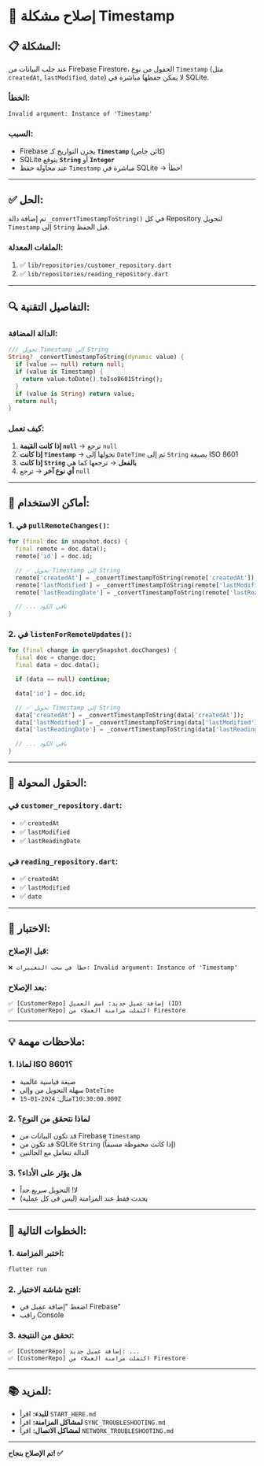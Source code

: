 # 🔧 إصلاح مشكلة Timestamp

## 📋 **المشكلة:**

عند جلب البيانات من Firebase Firestore، الحقول من نوع `Timestamp` (مثل `createdAt`, `lastModified`, `date`) لا يمكن حفظها مباشرة في SQLite.

### **الخطأ:**

```
Invalid argument: Instance of 'Timestamp'
```

### **السبب:**

- Firebase يخزن التواريخ كـ **`Timestamp`** (كائن خاص)
- SQLite يتوقع **`String`** أو **`Integer`**
- عند محاولة حفظ `Timestamp` مباشرة في SQLite → خطأ!

---

## ✅ **الحل:**

تم إضافة دالة `_convertTimestampToString()` في كل Repository لتحويل `Timestamp` إلى `String` قبل الحفظ.

### **الملفات المعدلة:**

1. ✅ `lib/repositories/customer_repository.dart`
2. ✅ `lib/repositories/reading_repository.dart`

---

## 🔍 **التفاصيل التقنية:**

### **الدالة المضافة:**

```dart
/// تحويل Timestamp إلى String
String? _convertTimestampToString(dynamic value) {
  if (value == null) return null;
  if (value is Timestamp) {
    return value.toDate().toIso8601String();
  }
  if (value is String) return value;
  return null;
}
```

### **كيف تعمل:**

1. **إذا كانت القيمة `null`** → ترجع `null`
2. **إذا كانت `Timestamp`** → تحولها إلى `DateTime` ثم إلى `String` بصيغة ISO 8601
3. **إذا كانت `String` بالفعل** → ترجعها كما هي
4. **أي نوع آخر** → ترجع `null`

---

## 📝 **أماكن الاستخدام:**

### **1. في `pullRemoteChanges()`:**

```dart
for (final doc in snapshot.docs) {
  final remote = doc.data();
  remote['id'] = doc.id;

  // ✅ تحويل Timestamp إلى String
  remote['createdAt'] = _convertTimestampToString(remote['createdAt']);
  remote['lastModified'] = _convertTimestampToString(remote['lastModified']);
  remote['lastReadingDate'] = _convertTimestampToString(remote['lastReadingDate']);

  // ... باقي الكود
}
```

### **2. في `listenForRemoteUpdates()`:**

```dart
for (final change in querySnapshot.docChanges) {
  final doc = change.doc;
  final data = doc.data();

  if (data == null) continue;

  data['id'] = doc.id;

  // ✅ تحويل Timestamp إلى String
  data['createdAt'] = _convertTimestampToString(data['createdAt']);
  data['lastModified'] = _convertTimestampToString(data['lastModified']);
  data['lastReadingDate'] = _convertTimestampToString(data['lastReadingDate']);

  // ... باقي الكود
}
```

---

## 🎯 **الحقول المحولة:**

### **في `customer_repository.dart`:**

- ✅ `createdAt`
- ✅ `lastModified`
- ✅ `lastReadingDate`

### **في `reading_repository.dart`:**

- ✅ `createdAt`
- ✅ `lastModified`
- ✅ `date`

---

## 🧪 **الاختبار:**

### **قبل الإصلاح:**

```
❌ خطأ في سحب التغييرات: Invalid argument: Instance of 'Timestamp'
```

### **بعد الإصلاح:**

```
✅ [CustomerRepo] إضافة عميل جديد: اسم العميل (ID)
✅ [CustomerRepo] اكتملت مزامنة العملاء من Firestore
```

---

## 💡 **ملاحظات مهمة:**

### **1. لماذا ISO 8601؟**

- صيغة قياسية عالمية
- سهلة التحويل من وإلى `DateTime`
- مثال: `2024-01-15T10:30:00.000Z`

### **2. لماذا نتحقق من النوع؟**

- قد تكون البيانات من Firebase `Timestamp`
- قد تكون من SQLite `String` (إذا كانت محفوظة مسبقاً)
- الدالة تتعامل مع الحالتين

### **3. هل يؤثر على الأداء؟**

- لا! التحويل سريع جداً
- يحدث فقط عند المزامنة (ليس في كل عملية)

---

## 🚀 **الخطوات التالية:**

### **1. اختبر المزامنة:**

```bash
flutter run
```

### **2. افتح شاشة الاختبار:**

- اضغط "إضافة عميل في Firebase"
- راقب Console

### **3. تحقق من النتيجة:**

```
✅ [CustomerRepo] إضافة عميل جديد: ...
✅ [CustomerRepo] اكتملت مزامنة العملاء من Firestore
```

---

## 📚 **للمزيد:**

- **للبدء:** اقرأ `START_HERE.md`
- **لمشاكل المزامنة:** اقرأ `SYNC_TROUBLESHOOTING.md`
- **لمشاكل الاتصال:** اقرأ `NETWORK_TROUBLESHOOTING.md`

---

**تم الإصلاح بنجاح! ✅**
